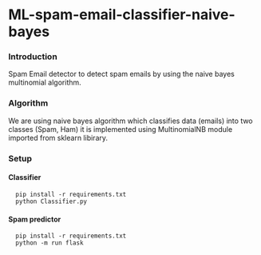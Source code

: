 # ML-spam-email-classifier-naive-bayes

### Introduction
Spam Email detector to detect spam emails by using the naive bayes multinomial algorithm.

### Algorithm
We are using naive bayes algorithm which classifies data (emails) into two classes (Spam, Ham) it is implemented using MultinomialNB module imported from sklearn libirary.

### Setup
#### Classifier
```
  pip install -r requirements.txt
  python Classifier.py
```
#### Spam predictor
```
  pip install -r requirements.txt
  python -m run flask
```
